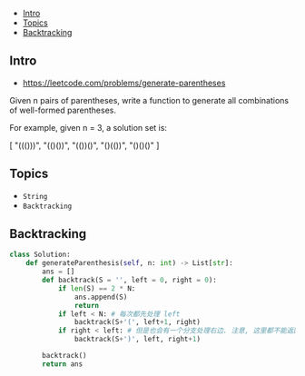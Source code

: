 - [Intro](#intro)
- [Topics](#topics)
- [Backtracking](#backtracking)

## Intro

- https://leetcode.com/problems/generate-parentheses


Given n pairs of parentheses, write a function to generate all combinations of well-formed parentheses.


For example, given n = 3, a solution set is:


[
  "((()))",
  "(()())",
  "(())()",
  "()(())",
  "()()()"
]


## Topics

- `String`
- `Backtracking`

## Backtracking



```py
class Solution:
    def generateParenthesis(self, n: int) -> List[str]:
        ans = []
        def backtrack(S = '', left = 0, right = 0):
            if len(S) == 2 * N:
                ans.append(S)
                return
            if left < N: # 每次都先处理 left
                backtrack(S+'(', left+1, right)
            if right < left: # 但是也会有一个分支处理右边. 注意, 这里都不能返回, 一旦返回就没法处理右边了
                backtrack(S+')', left, right+1)

        backtrack()
        return ans
```